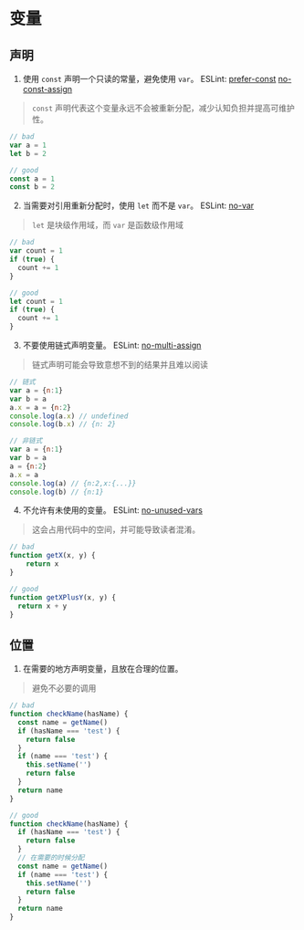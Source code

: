# 变量

## 声明

1. 使用 `const` 声明一个只读的常量，避免使用 `var`。 ESLint: [prefer-const](https://eslint.org/docs/rules/prefer-const.html) [no-const-assign](https://eslint.org/docs/rules/no-const-assign.html)

> `const` 声明代表这个变量永远不会被重新分配，减少认知负担并提高可维护性。

```js
// bad
var a = 1
let b = 2

// good
const a = 1
const b = 2
```

2. 当需要对引用重新分配时，使用 `let` 而不是 `var`。 ESLint: [no-var](https://eslint.org/docs/rules/no-var.html) 

> `let` 是块级作用域，而 `var` 是函数级作用域

```js
// bad
var count = 1
if (true) {
  count += 1
}

// good
let count = 1
if (true) {
  count += 1
}
```

3. 不要使用链式声明变量。 ESLint: [no-multi-assign](https://eslint.org/docs/rules/no-multi-assign.html)

> 链式声明可能会导致意想不到的结果并且难以阅读

```js
// 链式
var a = {n:1}
var b = a
a.x = a = {n:2}
console.log(a.x) // undefined
console.log(b.x) // {n: 2}

// 非链式
var a = {n:1}
var b = a
a = {n:2}
a.x = a
console.log(a) // {n:2,x:{...}}
console.log(b) // {n:1}
```

4. 不允许有未使用的变量。 ESLint: [no-unused-vars](https://eslint.org/docs/rules/no-unused-vars.html)

> 这会占用代码中的空间，并可能导致读者混淆。

```js
// bad
function getX(x, y) {
    return x
}

// good
function getXPlusY(x, y) {
  return x + y
}
```

## 位置

1. 在需要的地方声明变量，且放在合理的位置。<Badge text="推荐" type="warning"/>

> 避免不必要的调用

```js
// bad
function checkName(hasName) {
  const name = getName()
  if (hasName === 'test') {
    return false
  }
  if (name === 'test') {
    this.setName('')
    return false
  }
  return name
}

// good
function checkName(hasName) {
  if (hasName === 'test') {
    return false
  }
  // 在需要的时候分配
  const name = getName()
  if (name === 'test') {
    this.setName('')
    return false
  }
  return name
}
```
